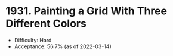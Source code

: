 # 1931. Painting a Grid With Three Different Colors
- Difficulty: Hard
- Acceptance: 56.7% (as of 2022-03-14)
